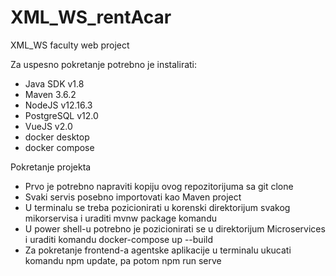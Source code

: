 # XML_WS_rentAcar
XML_WS faculty web project


<h>Za uspesno pokretanje potrebno je instalirati:</h><br>
- Java SDK v1.8<br>
- Maven 3.6.2<br>
- NodeJS v12.16.3<br>
- PostgreSQL v12.0<br>
- VueJS v2.0<br>
- docker desktop<br>
- docker compose<br>

Pokretanje projekta
- Prvo je potrebno napraviti kopiju ovog repozitorijuma sa git clone
- Svaki servis posebno importovati kao Maven project 
- U terminalu se treba pozicionirati u korenski direktorijum svakog mikorservisa i uraditi mvnw package komandu
- U power shell-u potrebno je pozicionirati se u direktorijum Microservices i uraditi komandu docker-compose up --build
- Za pokretanje frontend-a agentske aplikacije u terminalu ukucati komandu npm update, pa potom npm run serve 

